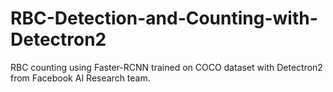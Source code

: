 # RBC-Detection-and-Counting-with-Detectron2
RBC counting using Faster-RCNN trained on COCO dataset with Detectron2 from Facebook AI Research team. 
